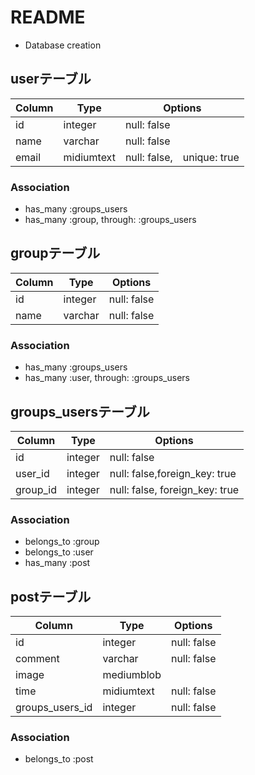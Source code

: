 # README

* Database creation
## userテーブル

|Column|Type|Options|
|------|----|-------|
|id|integer|null: false|
|name|varchar|null: false|
|email|midiumtext|null: false,　unique: true|

### Association
- has_many :groups_users
- has_many :group, through: :groups_users

## groupテーブル
|Column|Type|Options|
|------|----|-------|
|id|integer|null: false|
|name|varchar|null: false|

### Association
- has_many :groups_users
- has_many :user, through: :groups_users

## groups_usersテーブル
|Column|Type|Options|
|------|----|-------|
|id|integer|null: false|
|user_id|integer|null: false,foreign_key: true|
|group_id|integer|null: false, foreign_key: true|

### Association
- belongs_to :group
- belongs_to :user
- has_many :post

## postテーブル
|Column|Type|Options|
|------|----|-------|
|id|integer|null: false|
|comment|varchar|null: false|
|image|mediumblob||
|time|midiumtext|null: false|
|groups_users_id|integer|null: false|

### Association
- belongs_to :post


